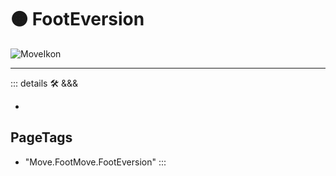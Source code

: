 
# 🟠 <move>FootEversion</move>

![MoveIkon](/Move/Move_Ikon.png)














---

<!-- =================================================== -->
<!-- =================================================== -->
<!-- =================================================== -->
<!-- =================================================== -->
<!-- =================================================== -->
::: details 🛠 <dev>&&&</dev>

-

<h2>PageTags</h2>

- "Move.FootMove.FootEversion"
:::
